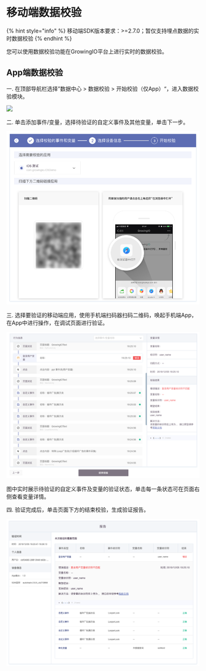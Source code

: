# 移动端数据校验

{% hint style="info" %}
移动端SDK版本要求：>=2.7.0；暂仅支持埋点数据的实时数据校验
{% endhint %}

您可以使用数据校验功能在GrowingIO平台上进行实时的数据校验。

## App端数据校验

一. 在顶部导航栏选择”数据中心 > 数据校验 > 开始校验（仅App）“，进入数据校验模块。

![](https://growingio.atlassian.net/wiki/download/thumbnails/990019726/image2019-12-5\_20-2-58.png?version=1\&modificationDate=1575547348382\&cacheVersion=1\&api=v2\&width=600\&height=612)

二. 单击添加事件/变量，选择待验证的自定义事件及其他变量，单击下一步。

![](<../../../.gitbook/assets/image (174).png>)

三. 选择要验证的移动端应用，使用手机端扫码器扫码二维码，唤起手机端App，在App中进行操作，在调试页面进行验证。

![](<../../../.gitbook/assets/image (172).png>)

图中实时展示待验证的自定义事件及变量的验证状态，单击每一条状态可在页面右侧查看变量详情。

四. 验证完成后，单击页面下方的结束校验，生成验证报告。

![](<../../../.gitbook/assets/image (173).png>)

